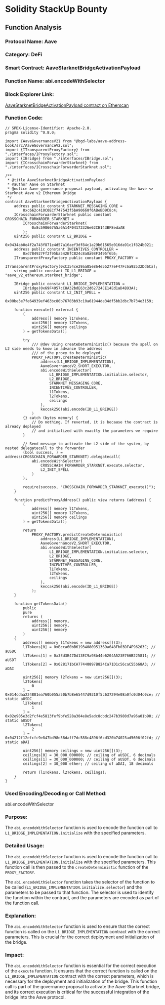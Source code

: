 # Solidity StackUp Bounty

## Function Analysis

### Protocol Name: Aave
### Category: DeFi
### Smart Contract: AaveStarknetBridgeActivationPayload

### Function Name: abi.encodeWithSelector

### Block Explorer Link: 
[AaveStarknetBridgeActivationPayload contract on Etherscan](https://etherscan.io/address/0x0000000000000000000000000000000000000000#code)

### Function Code:

```solidity
// SPDX-License-Identifier: Apache-2.0.
pragma solidity ^0.8.0;

import {AaveGovernanceV2} from "@bgd-labs/aave-address-book/src/AaveGovernanceV2.sol";
import {ITransparentProxyFactory} from "./interfaces/IProxyFactory.sol";
import {IBridge} from "./interfaces/IBridge.sol";
import {ICrosschainForwarderStarknet} from "./interfaces/ICrosschainForwarderStarknet.sol";

/**
 * @title AaveStarknetBridgeActivationPayload
 * @author Aave on Starknet
 * @notice Aave governance proposal payload, activating the Aave <> Starknet Aave v2 Ethereum Bridge
 */
contract AaveStarknetBridgeActivationPayload {
    address public constant STARKNET_MESSAGING_CORE =
        0xc662c410C0ECf747543f5bA90660f6ABeBD9C8c4;
    ICrosschainForwarderStarknet public constant CROSSCHAIN_FORWARDER_STARKNET =
        ICrosschainForwarderStarknet(
            0x8c598667A5a6A14F04172326e62CE143BF8edaAB
        );
    uint256 public constant L2_BRIDGE =
        0x0434ab0e4f2a743f871e4d57a16aef3df84c1a29b61565e016da91c1f824b021;
    address public constant INCENTIVES_CONTROLLER =
        0xd784927Ff2f95ba542BfC824c8a8a98F3495f6b5;
    ITransparentProxyFactory public constant PROXY_FACTORY =
        ITransparentProxyFactory(0xC354ce29aa85e864e55277eF47Fc6a92532Dd6Ca);
    string public constant ID_L1_BRIDGE = "aave_v2_ethereum.starknet_bridge";

    IBridge public constant L1_BRIDGE_IMPLEMENTATION =
        IBridge(0x69F4057cC8A32bdE63c2d62724CE14Ed1aD4B93A);
    uint256 public constant L2_INIT_SPELL =
        0x00be3e7fe64939ef463bc80b76703b93c10a61944de34df5bb2dbc7b734e3159;

    function execute() external {
        (
            address[] memory l1Tokens,
            uint256[] memory l2Tokens,
            uint256[] memory ceilings
        ) = getTokensData();

        try
            /// @dev Using createDeterministic() because the spell on L2 side needs to know in advance the address
            /// of the proxy to be deployed
            PROXY_FACTORY.createDeterministic(
                address(L1_BRIDGE_IMPLEMENTATION),
                AaveGovernanceV2.SHORT_EXECUTOR,
                abi.encodeWithSelector(
                    L1_BRIDGE_IMPLEMENTATION.initialize.selector,
                    L2_BRIDGE,
                    STARKNET_MESSAGING_CORE,
                    INCENTIVES_CONTROLLER,
                    l1Tokens,
                    l2Tokens,
                    ceilings
                ),
                keccak256(abi.encode(ID_L1_BRIDGE))
            )
        {} catch (bytes memory) {
            // Do nothing. If reverted, it is because the contract is already deployed
            // and initialized with exactly the parameters we require
        }

        // Send message to activate the L2 side of the system, by nested delegatecall to the forwarder
        (bool success, ) = address(CROSSCHAIN_FORWARDER_STARKNET).delegatecall(
            abi.encodeWithSelector(
                CROSSCHAIN_FORWARDER_STARKNET.execute.selector,
                L2_INIT_SPELL
            )
        );

        require(success, "CROSSCHAIN_FORWARDER_STARKNET_execute()");
    }

    function predictProxyAddress() public view returns (address) {
        (
            address[] memory l1Tokens,
            uint256[] memory l2Tokens,
            uint256[] memory ceilings
        ) = getTokensData();

        return
            PROXY_FACTORY.predictCreateDeterministic(
                address(L1_BRIDGE_IMPLEMENTATION),
                AaveGovernanceV2.SHORT_EXECUTOR,
                abi.encodeWithSelector(
                    L1_BRIDGE_IMPLEMENTATION.initialize.selector,
                    L2_BRIDGE,
                    STARKNET_MESSAGING_CORE,
                    INCENTIVES_CONTROLLER,
                    l1Tokens,
                    l2Tokens,
                    ceilings
                ),
                keccak256(abi.encode(ID_L1_BRIDGE))
            );
    }

    function getTokensData()
        public
        pure
        returns (
            address[] memory,
            uint256[] memory,
            uint256[] memory
        )
    {
        address[] memory l1Tokens = new address[](3);
        l1Tokens[0] = 0xBcca60bB61934080951369a648Fb03DF4F96263C; // aUSDC
        l1Tokens[1] = 0x3Ed3B47Dd13EC9a98b44e6204A523E766B225811; // aUSDT
        l1Tokens[2] = 0x028171bCA77440897B824Ca71D1c56caC55b68A3; // aDAI

        uint256[] memory l2Tokens = new uint256[](3);
        l2Tokens[
            0
        ] = 0x014cdaa224881ea760b055a50b7b8e65447d9310f5c637294e08a0fc0d04c0ce; // static aUSDC
        l2Tokens[
            1
        ] = 0x02e905e3d2fcf4e5813fef9bfe528a304e8e5adc8cbdc247b3980d7a96a01b90; // static aUSDT
        l2Tokens[
            2
        ] = 0x04212f12efcfc9e847bd98e58daff7dc588c4896f6cd320b74023ad5606f02fd; // static aDAI

        uint256[] memory ceilings = new uint256[](3);
        ceilings[0] = 30_000_000000; // ceiling of aUSDC, 6 decimals
        ceilings[1] = 30_000_000000; // ceiling of aUSDT, 6 decimals
        ceilings[2] = 30_000 ether; // ceiling of aDAI, 18 decimals

        return (l1Tokens, l2Tokens, ceilings);
    }
}
```

### Used Encoding/Decoding or Call Method: 
abi.encodeWithSelector

### Purpose: 
The `abi.encodeWithSelector` function is used to encode the function call to `L1_BRIDGE_IMPLEMENTATION.initialize` with the specified parameters.

### Detailed Usage: 
The `abi.encodeWithSelector` function is used to encode the function call to `L1_BRIDGE_IMPLEMENTATION.initialize` with the specified parameters. This function call is then passed to the `createDeterministic` function of the `PROXY_FACTORY`. 

The `abi.encodeWithSelector` function takes the selector of the function to be called (`L1_BRIDGE_IMPLEMENTATION.initialize.selector`) and the parameters to be passed to that function. The selector is used to identify the function within the contract, and the parameters are encoded as part of the function call.

### Explanation: 
The `abi.encodeWithSelector` function is used to ensure that the correct function is called on the `L1_BRIDGE_IMPLEMENTATION` contract with the correct parameters. This is crucial for the correct deployment and initialization of the bridge. 

### Impact: 
The `abi.encodeWithSelector` function is essential for the correct execution of the `execute` function. It ensures that the correct function is called on the `L1_BRIDGE_IMPLEMENTATION` contract with the correct parameters, which is necessary for the deployment and initialization of the bridge. This function call is part of the governance proposal to activate the Aave-Starknet bridge, and its correct execution is critical for the successful integration of the bridge into the Aave protocol.

